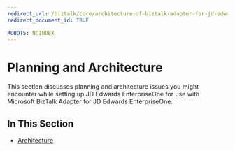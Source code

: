```yaml
---
redirect_url: /biztalk/core/architecture-of-biztalk-adapter-for-jd-edwards-enterpriseone/
redirect_document_id: TRUE

ROBOTS: NOINDEX
--- 
```

# Planning and Architecture
This section discusses planning and architecture issues you might encounter while setting up JD Edwards EnterpriseOne for use with Microsoft BizTalk Adapter for JD Edwards EnterpriseOne.  
  
## In This Section  
  
-   [Architecture](../core/architecture-of-biztalk-adapter-for-jd-edwards-enterpriseone.md)